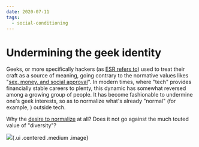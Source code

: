 ```yaml
---
date: 2020-07-11
tags:
  - social-conditioning
---
```


# Undermining the geek identity

Geeks, or more specifically hackers (as [ESR refers to](http://www.catb.org/esr/faqs/hacker-howto.html)) used to treat their craft as a source of meaning, going contrary to the normative values likes "[sex, money, and social approval](http://www.catb.org/esr/faqs/hacker-howto.html)". In modern times, where "tech" provides financially stable careers to plenty, this dynamic has somewhat reversed among a growing group of people. It has become fashionable to undermine one's geek interests, so as to normalize what's already "normal" (for example, <b0f8727d>) outside tech.

Why the [desire to normalize](https://myikigai.me/2018/01/16/cliques-cool-kids/) at all? Does it not go against the much touted value of "diversity"?

![](https://lh3.googleusercontent.com/H7jEGdUPfBY7BXHwrLeDqRZc9_EDAyR3OC0vrZ7RViFynuWHmaofoJPGAll8-eco7iMsf5mR6-3Uh6fhZUzewQc_Kmbiw-2y6B0DlkryIzJic1AAPCAmoVK6ImaL1Rp5KcZ-FGFY0UnjhiH6Iwxotb047vRNJMsjYsGcHpojFBmvQe5luWmu2C56JsLWNNI2W7zWF7L1zF7fpG2KaMbtq7-qOrBWqTtgLoiuGrQz5zmD6lakEs61VXJzhy8wtOPpwbCxIyO67JSCLjVwc85JKmUuqD6Q_AZDKtyEuQW5cfcTbD1nF_xaZYALZblgJ2Wt62QJLlPRu3XBjdOQpfibeRTqv4MRUTMbOWMKp3uT1QsxKd0657WHbQuZnqC07FY-4BjUaxG1qmjLw1bvWPlIkxvo0Gps2o9en-FF1C8CfS2aWG_rmMiboZ3AQjYY4xLnOM8sleIJ0sGWeg8X_zzogx1EuD-hctbUm5EAZrR3AkkzyD-7kiOLBqCXCbFWp3fXFHFe2HMhE5KiX1wYhRkTH2EwJDZLtY9x7za5Q14iz5wjpDVyBy55JJ2DMLNKWhYPvXyQMOes4Af_u19rtx1XauZvHTPhVJ2_-OcIcrTThXX8yTO_i7sEPAVv7Wei50sn8t-4l6Yz0jX9XgLl_ufYlj4sqyfxElh1oFf_D5O8vwaiqSwW5aYxX63ZRm15poc=w500-h563-no?authuser=0){.ui .centered .medium .image}

